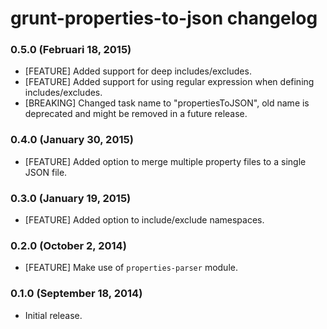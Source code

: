 # grunt-properties-to-json changelog

### 0.5.0 (Februari 18, 2015)

* [FEATURE] Added support for deep includes/excludes.
* [FEATURE] Added support for using regular expression when defining includes/excludes.
* [BREAKING] Changed task name to "propertiesToJSON", old name is deprecated and might be removed in a future release.

### 0.4.0 (January 30, 2015)

* [FEATURE] Added option to merge multiple property files to a single JSON file. 

### 0.3.0 (January 19, 2015)

* [FEATURE] Added option to include/exclude namespaces.

### 0.2.0 (October 2, 2014)
* [FEATURE] Make use of `properties-parser` module.

### 0.1.0 (September 18, 2014)

* Initial release.
